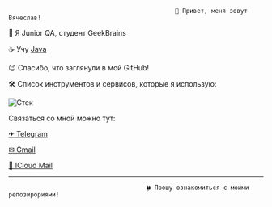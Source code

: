                                                   👋 Привет, меня зовут Вячеслав!


🚀 Я Junior QA, студент GeekBrains

☕ Учу [Java](https://github.com/Zhavoronkov24/Java)

😉 Спасибо, что заглянули в мой GitHub!

🛠 Список инструментов и сервисов, которые я использую:

   ![](https://i.ibb.co/YB9xHgW/Test-2.png "Стек")

Связаться со мной можно тут:


[✈ Telegram](http://t.me/SZhavoronkov24)

[✉ Gmail](mailto:13drummer133@gmail.com)

[🍏 IСloud Mail](mailto:sznomore@icloud.com)

<hr>


                                          🍀 Прошу ознакомиться с моими репозирориями!

  
